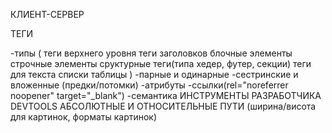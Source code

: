 КЛИЕНТ-СЕРВЕР

ТЕГИ

-типы (
теги верхнего уровня
теги заголовков
блочные элементы
строчные элементы
сруктурные теги(типа хедер, футер, секции)
теги для текста
списки
таблицы
)
-парные и одинарные
-сестринские и вложенные (предки/потомки)
-атрибуты
-ссылки(rel="noreferrer noopener" target="\_blank")
-семантика
ИНСТРУМЕНТЫ РАЗРАБОТЧИКА DEVTOOLS
АБСОЛЮТНЫЕ И ОТНОСИТЕЛЬНЫЕ ПУТИ (ширина/висота для картинок, форматы картинок)
